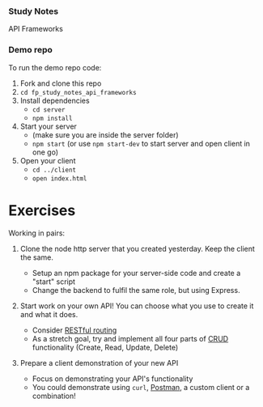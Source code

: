 ### Study Notes
API Frameworks

### Demo repo
To run the demo repo code:
1. Fork and clone this repo
2. `cd fp_study_notes_api_frameworks`
3. Install dependencies
    - `cd server`
    - `npm install`
3. Start your server
    - (make sure you are inside the server folder)
    - `npm start` (or use `npm start-dev` to start server and open client in one go)
4. Open your client
    - `cd ../client`
    - `open index.html`

# Exercises
Working in pairs:
1. Clone the node http server that you created yesterday. Keep the client the same.
    - Setup an npm package for your server-side code and create a "start" script
    - Change the backend to fulfil the same role, but using Express.

2. Start work on your own API! You can choose what you use to create it and what it does.
    - Consider [RESTful routing](https://gist.github.com/alexpchin/09939db6f81d654af06b)
    - As a stretch goal, try and implement all four parts of [CRUD](https://en.wikipedia.org/wiki/Create,_read,_update_and_delete) functionality (Create, Read, Update, Delete)

3. Prepare a client demonstration of your new API
    - Focus on demonstrating your API's functionality
    - You could demonstrate using `curl`, [Postman](https://www.postman.com/), a custom client or a combination!
